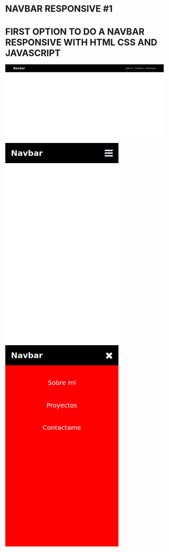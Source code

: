 # NAVBAR RESPONSIVE #1

# FIRST OPTION TO DO A NAVBAR RESPONSIVE WITH HTML CSS AND JAVASCRIPT

![Vista navbar](images/Navbar.png)
![Vista navbar](images/Navbar(1).png)
![Vista navbar](images/Navbar(2).png)